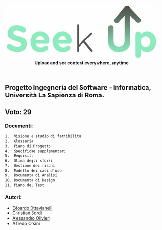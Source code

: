 <p align="center">
  <!-- logo -->
  <img src="https://github.com/edoardottt/SeekUp/blob/master/images/logo.jpg"><br>
  <b>Upload and see content everywhere, anytime</b><br>
</p>
<br>

## Progetto Ingegneria del Software - Informatica, Università La Sapienza di Roma.
## Voto: 29

### Documenti:

    1.  Visione e studio di fattibilità
    2.  Glossario
    3.  Piano di Progetto
    4.  Specifiche supplementari
    5.  Requisiti
    6.  Stima degli sforzi
    7.  Gestione dei rischi
    8.  Modello dei casi d'uso
    9.  Documento di Analisi
    10. Documento di Design
    11. Piano dei Test
  
### Autori:
  - [Edoardo Ottavianelli](https://github.com/edoardottt)
  - [Christian Sordi](https://github.com/ChristianSordi)
  - [Alessandro Olivieri](https://github.com/alexoli883)
  - Alfredo Orsini
